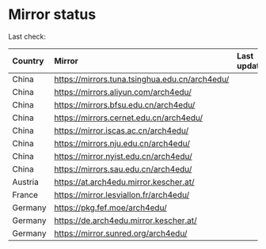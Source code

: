 <script src="./time.js"></script>
# Mirror status
Last check: <script type="text/javascript">localize(1733952120.4176548);</script>

|Country|Mirror|Last update|
|:------|:-----|:----------|
|China|https://mirrors.tuna.tsinghua.edu.cn/arch4edu/|<script type="text/javascript">localize(1733899463);</script>|
|China|https://mirrors.aliyun.com/arch4edu/|<script type="text/javascript">localize(1733899463);</script>|
|China|https://mirrors.bfsu.edu.cn/arch4edu/|<script type="text/javascript">localize(1733899463);</script>|
|China|https://mirrors.cernet.edu.cn/arch4edu/|<script type="text/javascript">localize(1733899463);</script>|
|China|https://mirror.iscas.ac.cn/arch4edu/|<script type="text/javascript">localize(1733899463);</script>|
|China|https://mirrors.nju.edu.cn/arch4edu/|<script type="text/javascript">localize(1733899463);</script>|
|China|https://mirror.nyist.edu.cn/arch4edu/|<script type="text/javascript">localize(1733899463);</script>|
|China|https://mirrors.sau.edu.cn/arch4edu/|<script type="text/javascript">localize(1731653531);</script>|
|Austria|https://at.arch4edu.mirror.kescher.at/|<script type="text/javascript">localize(1733899463);</script>|
|France|https://mirror.lesviallon.fr/arch4edu/|<script type="text/javascript">localize(1733899463);</script>|
|Germany|https://pkg.fef.moe/arch4edu/|<script type="text/javascript">localize(1733899463);</script>|
|Germany|https://de.arch4edu.mirror.kescher.at/|<script type="text/javascript">localize(1733899463);</script>|
|Germany|https://mirror.sunred.org/arch4edu/|<script type="text/javascript">localize(1733899463);</script>|

<script src="./tablefilter/tablefilter.js"></script>
<script src="./table.js"></script>
